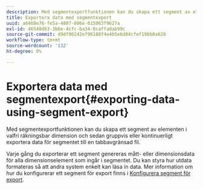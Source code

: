 ```yaml
---
description: Med segmentexportfunktionen kan du skapa ett segment av elementen i valfri räkningsbar dimension och sedan gruppvis eller kontinuerligt exportera data för segmentet till en tabbavgränsad fil.
title: Exportera data med segmentexport
uuid: a6468e76-fe5a-4807-806e-015063f9627a
exl-id: 46540d63-3b6e-4cfc-ba34-8caffadab99c
source-git-commit: d9df90242ef96188f4e4b5e6d04cfef196b0a628
workflow-type: tm+mt
source-wordcount: '132'
ht-degree: 0%

---
```


# Exportera data med segmentexport{#exporting-data-using-segment-export}

Med segmentexportfunktionen kan du skapa ett segment av elementen i valfri räkningsbar dimension och sedan gruppvis eller kontinuerligt exportera data för segmentet till en tabbavgränsad fil.

Varje gång du exporterar ett segment genereras mått- eller dimensionsdata för alla dimensionselement som ingår i segmentet. Du kan styra hur utdata formateras så att andra system enkelt kan läsa in data. Mer information om hur du konfigurerar ett segment för export finns i [Konfigurera segment för export](../../../home/c-get-started/c-exp-data-seg-exp/t-config-sgts-expt.md#task-8857f221fa66463990ec9b60db6db372).
